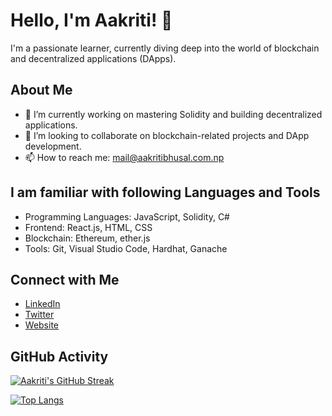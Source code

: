 # Hello, I'm Aakriti! 👋

I'm a passionate learner, currently diving deep into the world of blockchain and decentralized applications (DApps).

## About Me

- 🔭 I’m currently working on mastering Solidity and building decentralized applications.
- 👯 I’m looking to collaborate on blockchain-related projects and DApp development.
- 📫 How to reach me: mail@aakritibhusal.com.np

## I am familiar with following Languages and Tools

- Programming Languages: JavaScript, Solidity, C#
- Frontend: React.js, HTML, CSS
- Blockchain: Ethereum, ether.js
- Tools: Git, Visual Studio Code, Hardhat, Ganache

## Connect with Me

- [LinkedIn](https://www.linkedin.com/in/aakriti-bhusal-39b8912a4/)
- [Twitter](https://twitter.com/aak_ritie)
- [Website](https://aakritibhusal.com.np/)
  
## GitHub Activity 

[![Aakriti's GitHub Streak](https://github-readme-streak-stats.herokuapp.com/?user=aak-ritie)](https://github.com/aak-ritie)

[![Top Langs](https://github-readme-stats.vercel.app/api/top-langs/?username=aak-ritie&layout=compact)](https://github.com/aak-ritie)






